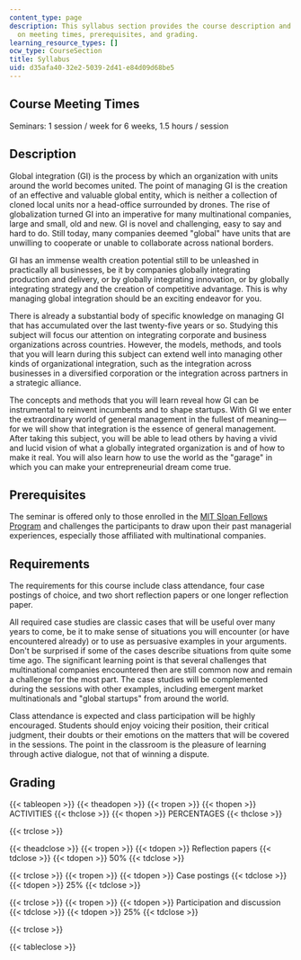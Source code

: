 ```yaml
---
content_type: page
description: This syllabus section provides the course description and information
  on meeting times, prerequisites, and grading.
learning_resource_types: []
ocw_type: CourseSection
title: Syllabus
uid: d35afa40-32e2-5039-2d41-e84d09d68be5
---
```


Course Meeting Times
--------------------

Seminars: 1 session / week for 6 weeks, 1.5 hours / session

Description
-----------

Global integration (GI) is the process by which an organization with units around the world becomes united. The point of managing GI is the creation of an effective and valuable global entity, which is neither a collection of cloned local units nor a head-office surrounded by drones. The rise of globalization turned GI into an imperative for many multinational companies, large and small, old and new. GI is novel and challenging, easy to say and hard to do. Still today, many companies deemed "global" have units that are unwilling to cooperate or unable to collaborate across national borders.

GI has an immense wealth creation potential still to be unleashed in practically all businesses, be it by companies globally integrating production and delivery, or by globally integrating innovation, or by globally integrating strategy and the creation of competitive advantage. This is why managing global integration should be an exciting endeavor for you.

There is already a substantial body of specific knowledge on managing GI that has accumulated over the last twenty-five years or so. Studying this subject will focus our attention on integrating corporate and business organizations across countries. However, the models, methods, and tools that you will learn during this subject can extend well into managing other kinds of organizational integration, such as the integration across businesses in a diversified corporation or the integration across partners in a strategic alliance.

The concepts and methods that you will learn reveal how GI can be instrumental to reinvent incumbents and to shape startups. With GI we enter the extraordinary world of general management in the fullest of meaning—for we will show that integration is the essence of general management. After taking this subject, you will be able to lead others by having a vivid and lucid vision of what a globally integrated organization is and of how to make it real. You will also learn how to use the world as the "garage" in which you can make your entrepreneurial dream come true.

Prerequisites
-------------

The seminar is offered only to those enrolled in the [MIT Sloan Fellows Program](http://mitsloan.mit.edu/fellows/) and challenges the participants to draw upon their past managerial experiences, especially those affiliated with multinational companies.

Requirements
------------

The requirements for this course include class attendance, four case postings of choice, and two short reflection papers or one longer reflection paper.

All required case studies are classic cases that will be useful over many years to come, be it to make sense of situations you will encounter (or have encountered already) or to use as persuasive examples in your arguments. Don't be surprised if some of the cases describe situations from quite some time ago. The significant learning point is that several challenges that multinational companies encountered then are still common now and remain a challenge for the most part. The case studies will be complemented during the sessions with other examples, including emergent market multinationals and "global startups" from around the world.

Class attendance is expected and class participation will be highly encouraged. Students should enjoy voicing their position, their critical judgment, their doubts or their emotions on the matters that will be covered in the sessions. The point in the classroom is the pleasure of learning through active dialogue, not that of winning a dispute.

Grading
-------

{{< tableopen >}}
{{< theadopen >}}
{{< tropen >}}
{{< thopen >}}
ACTIVITIES
{{< thclose >}}
{{< thopen >}}
PERCENTAGES
{{< thclose >}}

{{< trclose >}}

{{< theadclose >}}
{{< tropen >}}
{{< tdopen >}}
Reflection papers
{{< tdclose >}}
{{< tdopen >}}
50%
{{< tdclose >}}

{{< trclose >}}
{{< tropen >}}
{{< tdopen >}}
Case postings
{{< tdclose >}}
{{< tdopen >}}
25%
{{< tdclose >}}

{{< trclose >}}
{{< tropen >}}
{{< tdopen >}}
Participation and discussion
{{< tdclose >}}
{{< tdopen >}}
25%
{{< tdclose >}}

{{< trclose >}}

{{< tableclose >}}